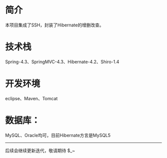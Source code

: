 
# 简介
本项目集成了SSH，封装了Hibernate的增删改查。

# 技术栈
Spring-4.3、SpringMVC-4.3、Hibernate-4.2、Shiro-1.4

# 开发环境
eclipse、Maven、Tomcat

# 数据库：
MySQL、Oracle均可，目前Hibernate方言是MySQL5


-----------------------------------------------------------------------------------------------------
后续会继续更新迭代，敬请期待 $_~
